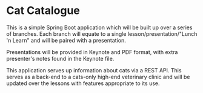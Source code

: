 # Cat Catalogue
This is a simple Spring Boot application which will be built up over a series of branches.  Each branch will equate to a single lesson/presentation/"Lunch 'n Learn" and will be paired with a presentation.

Presentations will be provided in Keynote and PDF format, with extra presenter's notes found in the Keynote file.

This application serves up information about cats via a REST API.  This serves as a back-end to a cats-only high-end veterinary clinic and will be updated over the lessons with features appropriate to its use.